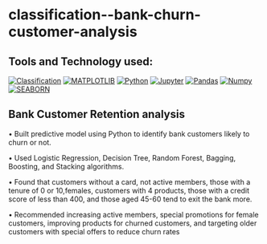# classification--bank-churn-customer-analysis


## Tools and Technology used:
<a href="https://www.javatpoint.com/classification-algorithm-in-machine-learning" rel="nofollow"><img alt="Classification" src="https://img.shields.io/badge/-Classification-f5841f?style=for-the-badge" data-canonical-src="https://img.shields.io/badge/-Classification-f5841f?style=for-the-badge" style="max-width: 100%;"/></a>
[![MATPLOTLIB](https://img.shields.io/badge/-MATPLOTLIB-007aa6?style=for-the-badge)](https://img.shields.io/badge/-MATPLOTLIB-007aa6?style=for-the-badge) [![Python](https://img.shields.io/badge/Python-FFD43B?style=for-the-badge&logo=python&logoColor=blue)](https://img.shields.io/badge/Python-FFD43B?style=for-the-badge&logo=python&logoColor=blue) [![Jupyter](https://img.shields.io/badge/-Jupyter-f5841f?style=for-the-badge)](https://img.shields.io/badge/-Jupyter-f5841f?style=for-the-badge) [![Pandas](https://img.shields.io/badge/Pandas-2C2D72?style=for-the-badge&logo=pandas&logoColor=white)](https://img.shields.io/badge/Pandas-2C2D72?style=for-the-badge&logo=pandas&logoColor=white) [![Numpy](https://img.shields.io/badge/Numpy-777BB4?style=for-the-badge&logo=numpy&logoColor=white)](https://img.shields.io/badge/Numpy-777BB4?style=for-the-badge&logo=numpy&logoColor=white) <a href="https://seaborn.pydata.org/" rel="nofollow"><img alt="SEABORN" src="https://img.shields.io/badge/-SEABORN-f5841f?style=for-the-badge" data-canonical-src="https://img.shields.io/badge/-SEABORN-f5841f?style=for-the-badge" style="max-width: 100%;"/></a>

## Bank Customer Retention analysis

• Built predictive model using Python to identify bank customers likely to churn or not.

• Used Logistic Regression, Decision Tree, Random Forest, Bagging, Boosting, and Stacking algorithms.

• Found that customers without a card, not active members, those with a tenure of 0 or 10,females, customers with 4 products, those with a credit score of less than 400,        and those aged 45-60 tend to exit the bank more.

• Recommended increasing active members, special promotions for female customers, improving products for churned customers, and targeting older customers with special         offers to reduce churn rates
